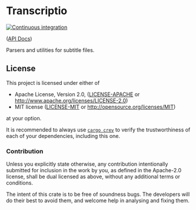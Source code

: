 # Transcriptio

[![Continuous integration](https://github.com/Michael-F-Bryan/transcriptio/workflows/Continuous%20Integration/badge.svg?branch=main)](https://github.com/Michael-F-Bryan/transcriptio/actions)

([API Docs][api-docs])

Parsers and utilities for subtitle files.

## License

This project is licensed under either of

- Apache License, Version 2.0, ([LICENSE-APACHE](./LICENSE-APACHE.md) or
  <http://www.apache.org/licenses/LICENSE-2.0>)
- MIT license ([LICENSE-MIT](./LICENSE-MIT.md) or
   <http://opensource.org/licenses/MIT>)

at your option.

It is recommended to always use [`cargo crev`][crev] to verify the
trustworthiness of each of your dependencies, including this one.

### Contribution

Unless you explicitly state otherwise, any contribution intentionally
submitted for inclusion in the work by you, as defined in the Apache-2.0
license, shall be dual licensed as above, without any additional terms or
conditions.

The intent of this crate is to be free of soundness bugs. The developers will
do their best to avoid them, and welcome help in analysing and fixing them.

[api-docs]: https://michael-f-bryan.github.io/transcriptio
[crev]: https://github.com/crev-dev/cargo-crev
